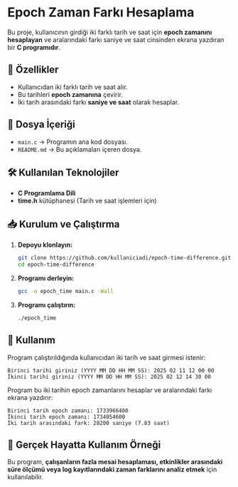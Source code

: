# Epoch Zaman Farkı Hesaplama

Bu proje, kullanıcının girdiği iki farklı tarih ve saat için **epoch zamanını hesaplayan** ve aralarındaki farkı saniye ve saat cinsinden ekrana yazdıran bir **C programıdır**.

## 📌 Özellikler
- Kullanıcıdan iki farklı tarih ve saat alır.
- Bu tarihleri **epoch zamanına** çevirir.
- İki tarih arasındaki farkı **saniye ve saat** olarak hesaplar.

## 📂 Dosya İçeriği
- `main.c` → Programın ana kod dosyası.
- `README.md` → Bu açıklamaları içeren dosya.

## 🛠 Kullanılan Teknolojiler
- **C Programlama Dili**
- **time.h** kütüphanesi (Tarih ve saat işlemleri için)

## 📥 Kurulum ve Çalıştırma

1. **Depoyu klonlayın:**
   ```bash
   git clone https://github.com/kullaniciadi/epoch-time-difference.git
   cd epoch-time-difference
   ```

2. **Programı derleyin:**
   ```bash
   gcc -o epoch_time main.c -Wall
   ```

3. **Programı çalıştırın:**
   ```bash
   ./epoch_time
   ```

## 📌 Kullanım

Program çalıştırıldığında kullanıcıdan iki tarih ve saat girmesi istenir:
```
Birinci tarihi giriniz (YYYY MM DD HH MM SS): 2025 02 11 12 00 00
İkinci tarihi giriniz (YYYY MM DD HH MM SS): 2025 02 12 14 30 00
```

Program bu iki tarihin epoch zamanlarını hesaplar ve aralarındaki farkı ekrana yazdırır:
```
Birinci tarih epoch zamanı: 1733966400
İkinci tarih epoch zamanı: 1734054600
İki tarih arasındaki fark: 28200 saniye (7.83 saat)
```

## 🎯 Gerçek Hayatta Kullanım Örneği
Bu program, **çalışanların fazla mesai hesaplaması, etkinlikler arasındaki süre ölçümü veya log kayıtlarındaki zaman farklarını analiz etmek** için kullanılabilir.

